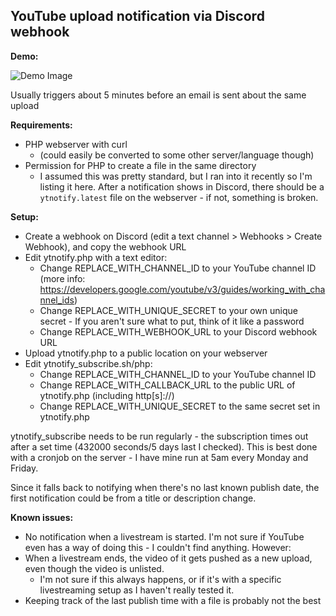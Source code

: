 ## YouTube upload notification via Discord webhook

**Demo:**

![Demo Image](https://raw.githubusercontent.com/WinSuk/discord-ytupload-notifier/master/demo.png)

Usually triggers about 5 minutes before an email is sent about the same upload


**Requirements:**
- PHP webserver with curl
  * (could easily be converted to some other server/language though)
- Permission for PHP to create a file in the same directory
  * I assumed this was pretty standard, but I ran into it recently so I'm listing it here. After a notification shows in Discord, there should be a `ytnotify.latest` file on the webserver - if not, something is broken.


**Setup:**
- Create a webhook on Discord (edit a text channel > Webhooks > Create Webhook), and copy the webhook URL
- Edit ytnotify.php with a text editor:
  * Change REPLACE_WITH_CHANNEL_ID to your YouTube channel ID (more info: https://developers.google.com/youtube/v3/guides/working_with_channel_ids)
  * Change REPLACE_WITH_UNIQUE_SECRET to your own unique secret - If you aren't sure what to put, think of it like a password
  * Change REPLACE_WITH_WEBHOOK_URL to your Discord webhook URL
- Upload ytnotify.php to a public location on your webserver
- Edit ytnotify_subscribe.sh/php:
  * Change REPLACE_WITH_CHANNEL_ID to your YouTube channel ID
  * Change REPLACE_WITH_CALLBACK_URL to the public URL of ytnotify.php (including http[s]://)
  * Change REPLACE_WITH_UNIQUE_SECRET to the same secret set in ytnotify.php

ytnotify_subscribe needs to be run regularly - the subscription times out after a set time (432000 seconds/5 days last I checked).
This is best done with a cronjob on the server - I have mine run at 5am every Monday and Friday.

Since it falls back to notifying when there's no last known publish date, the first notification could be from a title or description change.


**Known issues:**
- No notification when a livestream is started. I'm not sure if YouTube even has a way of doing this - I couldn't find anything. However:
- When a livestream ends, the video of it gets pushed as a new upload, even though the video is unlisted.
  * I'm not sure if this always happens, or if it's with a specific livestreaming setup as I haven't really tested it.
- Keeping track of the last publish time with a file is probably not the best
